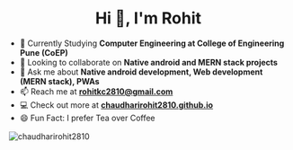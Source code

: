 <h1 align="center">Hi 👋, I'm Rohit</h1>

- 🔭 Currently Studying **Computer Engineering at College of Engineering Pune (CoEP)**
- 👯 Looking to collaborate on **Native android and MERN stack projects**
- 💬 Ask me about **Native android development, Web development (MERN stack), PWAs**
- 📫 Reach me at **rohitkc2810@gmail.com**
- 💻 Check out more at **<a href="https://chaudharirohit2810.github.io/">chaudharirohit2810.github.io</a>**
- 😄 Fun Fact: I prefer Tea over Coffee



<p>&nbsp;<img align="center" src="https://github-readme-stats.vercel.app/api?username=chaudharirohit2810&show_icons=true" alt="chaudharirohit2810" /></p>
